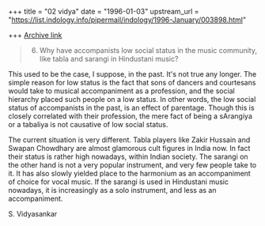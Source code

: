 +++
title = "02 vidya"
date = "1996-01-03"
upstream_url = "https://list.indology.info/pipermail/indology/1996-January/003898.html"

+++
[Archive link](https://list.indology.info/pipermail/indology/1996-January/003898.html)

> 6. Why have accompanists low social status in the music community, like
> tabla and sarangi in Hindustani music?

This used to be the case, I suppose, in the past. It's not true any longer. 
The simple reason for low status is the fact that sons of dancers and 
courtesans would take to musical accompaniment as a profession, and the 
social hierarchy placed such people on a low status. In other words, the
low social status of accompanists in the past, is an effect of parentage. 
Though this is closely correlated with their profession, the mere fact of
being a sArangiya or a tabaliya is not causative of low social status. 

The current situation is very different. Tabla players like Zakir Hussain
and Swapan Chowdhary are almost glamorous cult figures in India now. In
fact their status is rather high nowadays, within Indian society. The
sarangi on the other hand is not a very popular instrument, and very few
people take to it. It has also slowly yielded place to the harmonium as
an accompaniment of choice for vocal music. If the sarangi is used in
Hindustani music nowadays, it is increasingly as a solo instrument, and less
as an accompaniment. 

S. Vidyasankar






